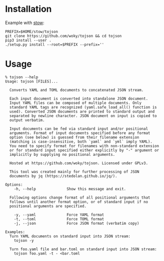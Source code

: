 # Installation

Example with [stow](https://www.gnu.org/software/stow/):

	PREFIX=$HOME/stow/tojson
	git clone https://github.com/woky/tojson && cd tojson
	pip3 install --user .
	./setup.py install --root=$PREFIX --prefix=''

# Usage

	% tojson --help
	Usage: tojson [FILES]...
	
	  Converts YAML and TOML documents to concatenated JSON stream.
	
	  Each input document is converted into standalone JSON document.
	  Input YAML files can be composed of multiple documents. Only
	  standard YAML tags are recognized (yaml.safe_load_all() function is
	  used). Converted JSON documents are printed to standard output and
	  separated by newline character. JSON document on input is copied to
	  output verbatim.
	
	  Input documents can be fed via standard input and/or positional
	  arguments. Format of input documents specified before any format
	  option (see below) is guessed from their filename extension
	  (matching is case-insensitive, both `yaml` and `yml` imply YAML).
	  You need to specify format for filenames with non-standard extension
	  or for standard input specified either explicitly by "-" argument or
	  implicitly by supplying no positional arguments.
	
	  Hosted at https://github.com/woky/tojson. Licensed under GPLv3.
	
	  This tool was created mainly for further processing of JSON
	  documents by jq (https://stedolan.github.io/jq/).
	
	Options:
	    -h, --help              Show this message and exit.
	
	  Following options change format of all positional arguments that
	  follows until another format option, or of standard input if no
	  positional arguments are specified.
	
	    -y, --yaml              Force YAML format
	    -t, --toml              Force TOML format
	    -j, --json              Force JSON format (verbatim copy)
	
	Examples:
	  Turn YAML documents on standard input into JSON stream:
	    tojson -y
	
	  Turn foo.yaml file and bar.toml on standard input into JSON stream:
	    tojson foo.yaml -t - <bar.toml
	
